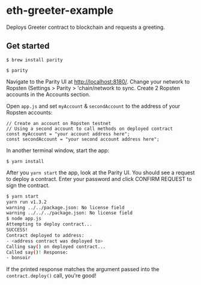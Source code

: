 # eth-greeter-example
Deploys Greeter contract to blockchain and requests a greeting.

## Get started
`$ brew install parity`

`$ parity`

Navigate to the Parity UI at [http://localhost:8180/](http://localhost:8180/). 
Change your network to Ropsten (Settings > Parity > 'chain/network to sync. Create 2 Ropsten 
accounts in the Accounts section.

Open `app.js` and set `myAccount` & `secondAccount` to the address of your Ropsten accounts:
```es6
// Create an account on Ropsten testnet
// Using a second account to call methods on deployed contract
const myAccount = "your account address here";
const secondAccount = "your second account address here";
```

In another terminal window, start the app:

`$ yarn install`

After you `yarn start` the app, look at the Parity UI. You should see a request to deploy a contract. Enter your password
and click CONFIRM REQUEST to sign the contract.

```bash
$ yarn start
yarn run v1.3.2
warning ../../package.json: No license field
warning ../../../package.json: No license field
$ node app.js
Attempting to deploy contract...
SUCCESS!
Contract deployed to address:
- <address contract was deployed to>
Calling say() on deployed contract...
Called say()! Response:
- bonsoir
```

If the printed response matches the argument passed into the `contract.deploy()` call, you're good!
